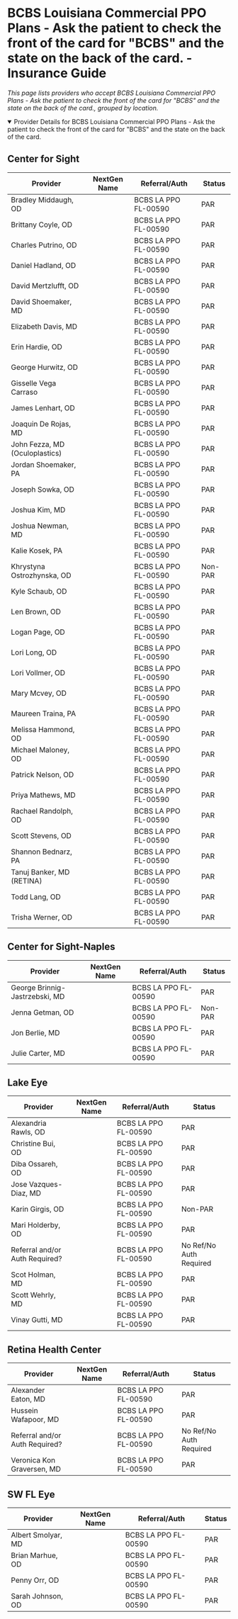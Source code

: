 # BCBS Louisiana Commercial PPO Plans - Ask the patient to check the front of the card for "BCBS" and the state on the back of the card. - Insurance Guide

*This page lists providers who accept BCBS Louisiana Commercial PPO Plans - Ask the patient to check the front of the card for "BCBS" and the state on the back of the card., grouped by location.*

<details open><summary>Provider Details for BCBS Louisiana Commercial PPO Plans - Ask the patient to check the front of the card for "BCBS" and the state on the back of the card.</summary>

## Center for Sight

| Provider | NextGen Name | Referral/Auth | Status |
|----------|-------------|--------------|--------|
| Bradley Middaugh, OD |  | BCBS LA PPO FL-00590 | PAR |
| Brittany Coyle, OD |  | BCBS LA PPO FL-00590 | PAR |
| Charles Putrino, OD |  | BCBS LA PPO FL-00590 | PAR |
| Daniel Hadland, OD |  | BCBS LA PPO FL-00590 | PAR |
| David Mertzlufft, OD |  | BCBS LA PPO FL-00590 | PAR |
| David Shoemaker, MD |  | BCBS LA PPO FL-00590 | PAR |
| Elizabeth Davis, MD |  | BCBS LA PPO FL-00590 | PAR |
| Erin Hardie, OD |  | BCBS LA PPO FL-00590 | PAR |
| George Hurwitz, OD |  | BCBS LA PPO FL-00590 | PAR |
| Gisselle Vega Carraso |  | BCBS LA PPO FL-00590 | PAR |
| James Lenhart, OD |  | BCBS LA PPO FL-00590 | PAR |
| Joaquin De Rojas, MD |  | BCBS LA PPO FL-00590 | PAR |
| John Fezza, MD (Oculoplastics) |  | BCBS LA PPO FL-00590 | PAR |
| Jordan Shoemaker, PA |  | BCBS LA PPO FL-00590 | PAR |
| Joseph Sowka, OD |  | BCBS LA PPO FL-00590 | PAR |
| Joshua Kim, MD |  | BCBS LA PPO FL-00590 | PAR |
| Joshua Newman, MD |  | BCBS LA PPO FL-00590 | PAR |
| Kalie Kosek, PA |  | BCBS LA PPO FL-00590 | PAR |
| Khrystyna Ostrozhynska, OD |  | BCBS LA PPO FL-00590 | Non-PAR |
| Kyle Schaub, OD |  | BCBS LA PPO FL-00590 | PAR |
| Len Brown, OD |  | BCBS LA PPO FL-00590 | PAR |
| Logan Page, OD |  | BCBS LA PPO FL-00590 | PAR |
| Lori Long, OD |  | BCBS LA PPO FL-00590 | PAR |
| Lori Vollmer, OD |  | BCBS LA PPO FL-00590 | PAR |
| Mary Mcvey, OD |  | BCBS LA PPO FL-00590 | PAR |
| Maureen Traina, PA |  | BCBS LA PPO FL-00590 | PAR |
| Melissa Hammond, OD |  | BCBS LA PPO FL-00590 | PAR |
| Michael Maloney, OD |  | BCBS LA PPO FL-00590 | PAR |
| Patrick Nelson, OD |  | BCBS LA PPO FL-00590 | PAR |
| Priya Mathews, MD |  | BCBS LA PPO FL-00590 | PAR |
| Rachael Randolph, OD |  | BCBS LA PPO FL-00590 | PAR |
| Scott Stevens, OD |  | BCBS LA PPO FL-00590 | PAR |
| Shannon Bednarz, PA |  | BCBS LA PPO FL-00590 | PAR |
| Tanuj Banker, MD (RETINA) |  | BCBS LA PPO FL-00590 | PAR |
| Todd Lang, OD |  | BCBS LA PPO FL-00590 | PAR |
| Trisha Werner, OD |  | BCBS LA PPO FL-00590 | PAR |

## Center for Sight-Naples

| Provider | NextGen Name | Referral/Auth | Status |
|----------|-------------|--------------|--------|
| George Brinnig-Jastrzebski, MD |  | BCBS LA PPO FL-00590 | PAR |
| Jenna Getman, OD |  | BCBS LA PPO FL-00590 | Non-PAR |
| Jon Berlie, MD |  | BCBS LA PPO FL-00590 | PAR |
| Julie Carter, MD |  | BCBS LA PPO FL-00590 | PAR |

## Lake Eye 

| Provider | NextGen Name | Referral/Auth | Status |
|----------|-------------|--------------|--------|
| Alexandria Rawls, OD |  | BCBS LA PPO FL-00590 | PAR |
| Christine Bui, OD |  | BCBS LA PPO FL-00590 | PAR |
| Diba Ossareh, OD |  | BCBS LA PPO FL-00590 | PAR |
| Jose Vazques-Diaz, MD |  | BCBS LA PPO FL-00590 | PAR |
| Karin Girgis, OD |  | BCBS LA PPO FL-00590 | Non-PAR |
| Mari Holderby, OD |  | BCBS LA PPO FL-00590 | PAR |
| Referral and/or Auth Required? |  | BCBS LA PPO FL-00590 | No Ref/No Auth Required |
| Scot Holman, MD |  | BCBS LA PPO FL-00590 | PAR |
| Scott Wehrly, MD |  | BCBS LA PPO FL-00590 | PAR |
| Vinay Gutti, MD |  | BCBS LA PPO FL-00590 | PAR |

## Retina Health Center

| Provider | NextGen Name | Referral/Auth | Status |
|----------|-------------|--------------|--------|
| Alexander Eaton, MD |  | BCBS LA PPO FL-00590 | PAR |
| Hussein Wafapoor, MD |  | BCBS LA PPO FL-00590 | PAR |
| Referral and/or Auth Required? |  | BCBS LA PPO FL-00590 | No Ref/No Auth Required |
| Veronica Kon Graversen, MD |  | BCBS LA PPO FL-00590 | PAR |

## SW FL Eye

| Provider | NextGen Name | Referral/Auth | Status |
|----------|-------------|--------------|--------|
| Albert Smolyar, MD |  | BCBS LA PPO FL-00590 | PAR |
| Brian Marhue, OD |  | BCBS LA PPO FL-00590 | PAR |
| Penny Orr, OD |  | BCBS LA PPO FL-00590 | PAR |
| Sarah Johnson, OD |  | BCBS LA PPO FL-00590 | PAR |

</details>

